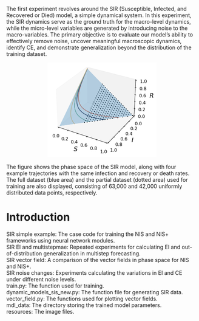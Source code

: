 The first experiment revolves around the SIR (Susceptible, Infected, and Recovered or Died) model, a simple dynamical system. In this experiment, the SIR dynamics serve as the ground truth for the macro-level dynamics, while the micro-level variables are generated by introducing noise to the macro-variables. The primary objective is to evaluate our model’s ability to effectively remove noise, uncover meaningful macroscopic dynamics, identify CE, and demonstrate generalization beyond the distribution of the training dataset. <br>

<div align=center>
<img src="resources/sir_a.png">
</div>

The figure shows the phase space of the SIR model, along with four example trajectories with the same infection and recovery or death rates. The full dataset (blue area) and the partial dataset (dotted area) used for training are also displayed, consisting of 63,000 and 42,000 uniformly distributed data points, respectively. <br>

# Introduction
SIR simple example: The case code for training the NIS and NIS+ frameworks using neural network modules.<br>
SIR EI and multistepmae: Repeated experiments for calculating EI and out-of-distribution generalization in multistep forecasting. <br>
SIR vector field: A comparison of the vector fields in phase space for NIS and NIS+.<br>
SIR noise changes: Experiments calculating the variations in EI and CE under different noise levels. <br>
train.py: The function used for training.<br>
dynamic_models_sis_new.py: The function file for generating SIR data.<br>
vector_field.py: The functions used for plotting vector fields.<br>
mdl_data: The directory storing the trained model parameters. <br>
resources: The image files. <br>




